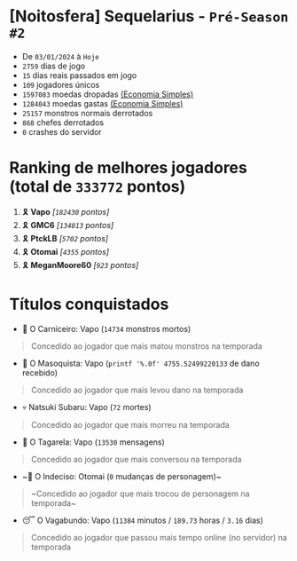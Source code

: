 # [Noitosfera] Sequelarius - `Pré-Season #2`
- De `03/01/2024` à `Hoje`
- `2759` dias de jogo
- `15` dias reais passados em jogo
- `109` jogadores únicos
- `1597083` moedas dropadas [(Economia Simples)](https://github.com/otomay/Economia-Simples)
- `1284043` moedas gastas [(Economia Simples)](https://github.com/otomay/Economia-Simples)
- `25157` monstros normais derrotados
- `868` chefes derrotados
- `0` crashes do servidor

# Ranking de melhores jogadores (total de `333772` pontos)
1. 🎗️ **Vapo** *[`182430` pontos]*
2. 🎗️ **GMC6** *[`134013` pontos]*
3. 🎗️ **PtckLB** *[`5702` pontos]*
4. 🎗️ **Otomai** *[`4355` pontos]*
5. 🎗️ **MeganMoore60** *[`923` pontos]*

# Títulos conquistados
- 👹 O Carniceiro: Vapo (`14734` monstros mortos)
> Concedido ao jogador que mais matou monstros na temporada
- 🥵 O Masoquista: Vapo (`printf '%.0f' 4755.52499220133` de dano recebido)
> Concedido ao jogador que mais levou dano na temporada
- 💀 Natsuki Subaru: Vapo (`72` mortes)
> Concedido ao jogador que mais morreu na temporada
- 🦜 O Tagarela: Vapo (`13530` mensagens)
> Concedido ao jogador que mais conversou na temporada
- ~🤔 O Indeciso: Otomai (`0` mudanças de personagem)~
> ~Concedido ao jogador que mais trocou de personagem na temporada~
- 😴 O Vagabundo: Vapo (`11384` minutos / `189.73` horas / `3.16` dias)
> Concedido ao jogador que passou mais tempo online (no servidor) na temporada
